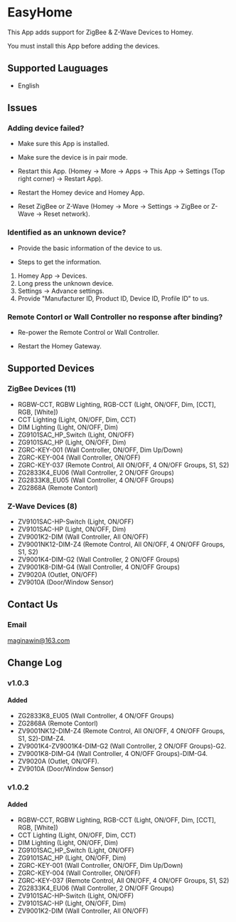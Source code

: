 # EasyHome

This App adds support for ZigBee & Z-Wave Devices to Homey.

You must install this App before adding the devices.

## Supported Lauguages 

* English 

## Issues 

### Adding device failed? 

* Make sure this App is installed.

* Make sure the device is in pair mode.

* Restart this App. (Homey -> More -> Apps -> This App -> Settings (Top right corner) -> Restart App).

* Restart the Homey device and Homey App.

* Reset ZigBee or Z-Wave (Homey -> More -> Settings -> ZigBee or Z-Wave -> Reset network).

### Identified as an unknown device? 

* Provide the basic information of the device to us.

* Steps to get the information. 

1. Homey App -> Devices.
2. Long press the unknown device.
3. Settings -> Advance settings.
4. Provide "Manufacturer ID, Product ID, Device ID, Profile ID" to us. 

### Remote Contorl or Wall Controller no response after binding?

* Re-power the Remote Control or Wall Controller. 

* Restart the Homey Gateway.

## Supported Devices

### ZigBee Devices (11)

* RGBW-CCT, RGBW Lighting, RGB-CCT (Light, ON/OFF, Dim, [CCT], RGB, [White])
* CCT Lighting (Light, ON/OFF, Dim, CCT)
* DIM Lighting (Light, ON/OFF, Dim)
* ZG9101SAC_HP_Switch (Light, ON/OFF)
* ZG9101SAC_HP (Light, ON/OFF, Dim)
* ZGRC-KEY-001 (Wall Controller, ON/OFF, Dim Up/Down)
* ZGRC-KEY-004 (Wall Controller, ON/OFF)
* ZGRC-KEY-037 (Remote Control, All ON/OFF, 4 ON/OFF Groups, S1, S2)
* ZG2833K4_EU06 (Wall Controller, 2 ON/OFF Groups)
* ZG2833K8_EU05 (Wall Controller, 4 ON/OFF Groups)
* ZG2868A (Remote Contorl)

### Z-Wave Devices (8)

* ZV9101SAC-HP-Switch (Light, ON/OFF)
* ZV9101SAC-HP (Light, ON/OFF, Dim)
* ZV9001K2-DIM (Wall Controller, All ON/OFF)
* ZV9001NK12-DIM-Z4 (Remote Control, All ON/OFF, 4 ON/OFF Groups, S1, S2)
* ZV9001K4-DIM-G2 (Wall Controller, 2 ON/OFF Groups)
* ZV9001K8-DIM-G4 (Wall Controller, 4 ON/OFF Groups)
* ZV9020A (Outlet, ON/OFF)
* ZV9010A (Door/Window Sensor)

## Contact Us

### Email

maginawin@163.com

## Change Log

### v1.0.3

#### Added 

* ZG2833K8_EU05 (Wall Controller, 4 ON/OFF Groups)
* ZG2868A (Remote Contorl)
* ZV9001NK12-DIM-Z4 (Remote Control, All ON/OFF, 4 ON/OFF Groups, S1, S2)-DIM-Z4.
* ZV9001K4-ZV9001K4-DIM-G2 (Wall Controller, 2 ON/OFF Groups)-G2.
* ZV9001K8-DIM-G4 (Wall Controller, 4 ON/OFF Groups)-DIM-G4.
* ZV9020A (Outlet, ON/OFF).
* ZV9010A (Door/Window Sensor)

### v1.0.2

#### Added 

* RGBW-CCT, RGBW Lighting, RGB-CCT (Light, ON/OFF, Dim, [CCT], RGB, [White])
* CCT Lighting (Light, ON/OFF, Dim, CCT)
* DIM Lighting (Light, ON/OFF, Dim)
* ZG9101SAC_HP_Switch (Light, ON/OFF)
* ZG9101SAC_HP (Light, ON/OFF, Dim)
* ZGRC-KEY-001 (Wall Controller, ON/OFF, Dim Up/Down)
* ZGRC-KEY-004 (Wall Controller, ON/OFF)
* ZGRC-KEY-037 (Remote Control, All ON/OFF, 4 ON/OFF Groups, S1, S2)
* ZG2833K4_EU06 (Wall Controller, 2 ON/OFF Groups)
* ZV9101SAC-HP-Switch (Light, ON/OFF)
* ZV9101SAC-HP (Light, ON/OFF, Dim)
* ZV9001K2-DIM (Wall Controller, All ON/OFF)